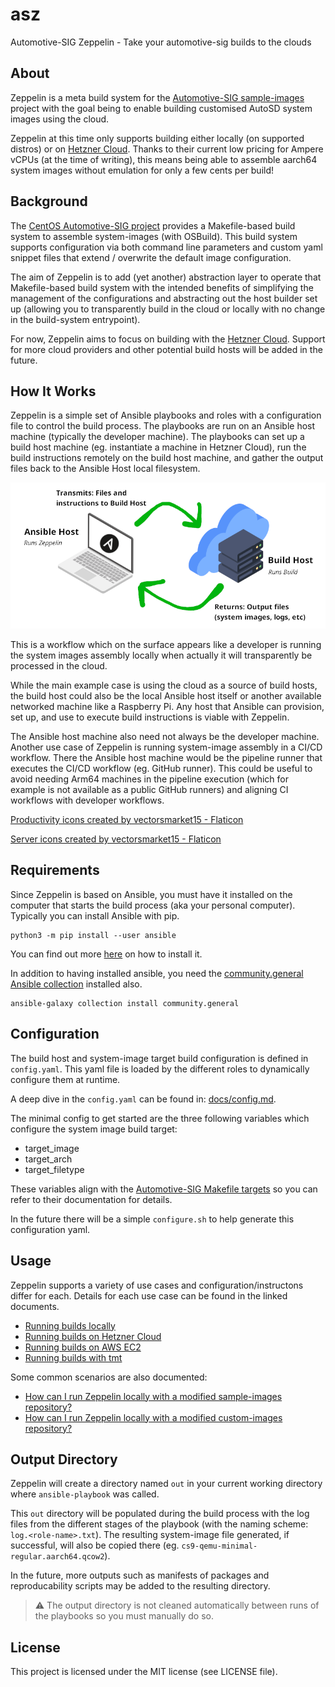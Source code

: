 # asz

Automotive-SIG Zeppelin - Take your automotive-sig builds to the clouds

## About

Zeppelin is a meta build system for the [Automotive-SIG sample-images][1]
project with the goal being to enable building customised AutoSD system images
using the cloud.

Zeppelin at this time only supports building either locally (on supported
distros) or on [Hetzner Cloud][2]. Thanks to their current low pricing for
Ampere vCPUs (at the time of writing), this means being able to assemble
aarch64 system images without emulation for only a few cents per build!

## Background

The [CentOS Automotive-SIG project][3] provides a Makefile-based build system to
assemble system-images (with OSBuild). This build system supports configuration
via both command line parameters and custom yaml snippet files that extend /
overwrite the default image configuration.

The aim of Zeppelin is to add (yet another) abstraction layer to operate that
Makefile-based build system with the intended benefits of simplifying the
management of the configurations and abstracting out the host builder set up
(allowing you to transparently build in the cloud or locally with no change in
the build-system entrypoint).

For now, Zeppelin aims to focus on building with the [Hetzner Cloud][2]. Support
for more cloud providers and other potential build hosts will be added in the
future.

## How It Works

Zeppelin is a simple set of Ansible playbooks and roles with a configuration
file to control the build process. The playbooks are run on an Ansible host
machine (typically the developer machine). The playbooks can set up a build
host machine (eg. instantiate a machine in Hetzner Cloud), run the build
instructions remotely on the build host machine, and gather the output files
back to the Ansible Host local filesystem.

![zeppelin-diagram](/docs/images/zeppelin-diagram.png)

This is a workflow which on the surface appears like a developer is running the
system images assembly locally when actually it will transparently be processed
in the cloud.

While the main example case is using the cloud as a source of build hosts,
the build host could also be the local Ansible host itself or another available
networked machine like a Raspberry Pi. Any host that Ansible can provision,
set up, and use to execute build instructions is viable with Zeppelin.

The Ansible host machine also need not always be the developer machine. Another
use case of Zeppelin is running system-image assembly in a CI/CD workflow. There
the Ansible host machine would be the pipeline runner that executes the CI/CD
workflow (eg. GitHub runner). This could be useful to avoid needing Arm64
machines in the pipeline execution (which for example is not available
as a public GitHub runners) and aligning CI workflows with developer workflows.

<a href="https://www.flaticon.com/free-icons/productivity" title="productivity icons">Productivity icons created by vectorsmarket15 - Flaticon</a>

<a href="https://www.flaticon.com/free-icons/server" title="server icons">Server icons created by vectorsmarket15 - Flaticon</a>

## Requirements

Since Zeppelin is based on Ansible, you must have it installed on the computer
that starts the build process (aka your personal computer). Typically you can
install Ansible with pip.

```
python3 -m pip install --user ansible
```

You can find out more [here][4] on how to install it.

In addition to having installed ansible, you need the [community.general
Ansible collection][5] installed also.

```
ansible-galaxy collection install community.general
```

## Configuration

The build host and system-image target build configuration is defined in
`config.yaml`. This yaml file is loaded by the different roles to dynamically
configure them at runtime.

A deep dive in the `config.yaml` can be found in:
[docs/config.md](docs/config.md).

The minimal config to get started are the three following variables which
configure the system image build target:

- target_image
- target_arch
- target_filetype

These variables align with the [Automotive-SIG Makefile targets][3] so you can
refer to their documentation for details.

In the future there will be a simple `configure.sh` to help generate this
configuration yaml.

## Usage

Zeppelin supports a variety of use cases and configuration/instructons differ
for each. Details for each use case can be found in the linked documents.

- [Running builds locally](docs/building-locally.md)
- [Running builds on Hetzner Cloud](docs/building-with-hetzner-cloud.md)
- [Running builds on AWS EC2](docs/building-with-aws-ec2.md)
- [Running builds with tmt](docs/building-with-tmt.md)

Some common scenarios are also documented:

- [How can I run Zeppelin locally with a modified sample-images repository?][faq1]
- [How can I run Zeppelin locally with a modified custom-images repository?][faq2]

[faq1]: /docs/faq/modified-sample-images.md
[faq2]: /docs/faq/modified-custom-images.md

## Output Directory

Zeppelin will create a directory named `out` in your current working directory
where `ansible-playbook` was called.

This `out` directory will be populated during the build process with the log
files from the different stages of the playbook (with the naming scheme:
`log.<role-name>.txt`). The resulting system-image file generated, if
successful, will also be copied there (eg.
`cs9-qemu-minimal-regular.aarch64.qcow2`).

In the future, more outputs such as manifests of packages and reproducability
scripts may be added to the resulting directory.

> :warning: The output directory is not cleaned automatically between runs of
> the playbooks so you must manually do so.

## License

This project is licensed under the MIT license (see LICENSE file).

[1]: https://sigs.centos.org/automotive/
[2]: https://www.hetzner.com/cloud
[3]: https://sigs.centos.org/automotive/building/#using-makefile-to-build-the-image
[4]: https://docs.ansible.com/ansible/latest/installation_guide/intro_installation.html#installing-and-upgrading-ansible
[5]: https://galaxy.ansible.com/community/general
